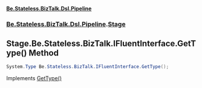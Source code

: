 #### [Be.Stateless.BizTalk.Dsl.Pipeline](README.md 'README')
### [Be.Stateless.BizTalk.Dsl.Pipeline](Be.Stateless.BizTalk.Dsl.Pipeline.md 'Be.Stateless.BizTalk.Dsl.Pipeline').[Stage](Stage.md 'Be.Stateless.BizTalk.Dsl.Pipeline.Stage')

## Stage.Be.Stateless.BizTalk.IFluentInterface.GetType() Method

```csharp
System.Type Be.Stateless.BizTalk.IFluentInterface.GetType();
```

Implements [GetType()](https://docs.microsoft.com/en-us/dotnet/api/Be.Stateless.BizTalk.IFluentInterface.GetType 'Be.Stateless.BizTalk.IFluentInterface.GetType')